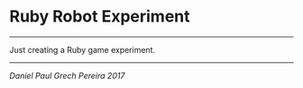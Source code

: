 # Ruby Robot Experiment
---

Just creating a Ruby game experiment.

---
_*Daniel Paul Grech Pereira 2017*_
